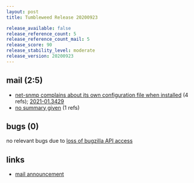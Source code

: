 ```yaml
---
layout: post
title: Tumbleweed Release 20200923

release_available: false
release_reference_count: 5
release_reference_count_mail: 5
release_score: 90
release_stability_level: moderate
release_version: 20200923
---
```


## mail (2:5)

- [net-snmp complains about its own configuration file when installed](https://lists.opensuse.org/opensuse-factory/2020-09/msg00193.html) (4 refs); [2021-01.3429](https://github.com/boombatower/tumbleweed-review/issues/10)
- [no summary given](https://github.com/boombatower/tumbleweed-review/issues/10) (1 refs)

## bugs (0)

<!--more-->

no relevant bugs due to [loss of bugzilla API access](https://bugzilla.opensuse.org/show_bug.cgi?id=1157722)



## links

- [mail announcement](https://github.com/boombatower/tumbleweed-review/issues/10)
